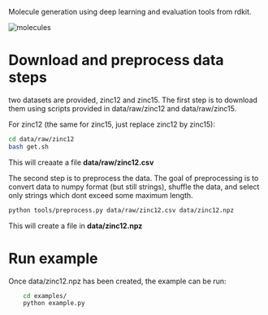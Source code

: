Molecule generation using deep learning and evaluation tools from rdkit.

![molecules](http://i.imgur.com/WmQaZRK.png)

Download and preprocess data steps
==================================

two datasets are provided, zinc12 and zinc15.
The first step is to download them using scripts
provided in data/raw/zinc12 and data/raw/zinc15.

For zinc12 (the same for zinc15, just replace zinc12 by zinc15):

```bash
cd data/raw/zinc12
bash get.sh
```

This will creaate a file **data/raw/zinc12.csv**

The second step is to preprocess the data.
The goal of preprocessing is to convert data to numpy format (but still strings),
shuffle the data, and select only strings which dont exceed some maximum length.

```bash
python tools/preprocess.py data/raw/zinc12.csv data/zinc12.npz
```
This will create a file in **data/zinc12.npz**

Run example
===========

Once data/zinc12.npz has been created, the example can be run:

```bash
    cd examples/
    python example.py
```
